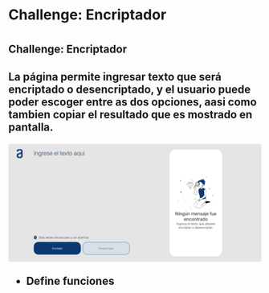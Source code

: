 <h1>Challenge: Encriptador<h1/>

<h2>Challenge: Encriptador<h2/>

La página permite ingresar texto que será encriptado o desencriptado, y el usuario puede poder escoger entre as dos opciones, aasi como tambien copiar el resultado que es mostrado en pantalla.





![Captura de pantalla de la aplicación](assets/proyecto-encriptador.png)


- Define funciones
